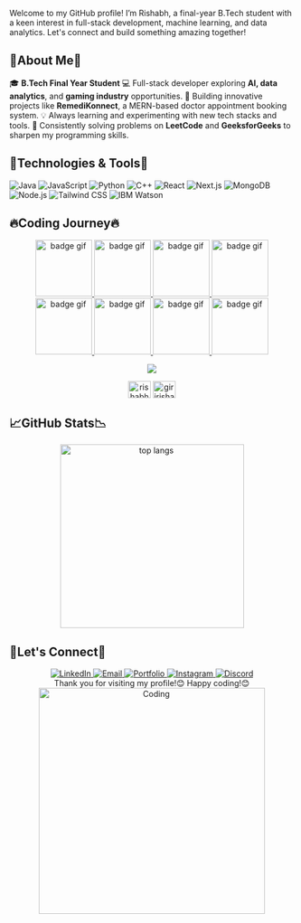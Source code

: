 <!--
**Rishabh7798/Rishabh7798** is a ✨ _special_ ✨ repository because its `README.md` (this file) appears on your GitHub profile.

Here are some ideas to get you started:

- 🔭 I’m currently working on ...
- 🌱 I’m currently learning ...
- 👯 I’m looking to collaborate on ...
- 🤔 I’m looking for help with ...
- 💬 Ask me about ...
- 📫 How to reach me: ...
- 😄 Pronouns: ...
- ⚡ Fun fact: ...
-->
Welcome to my GitHub profile! I’m Rishabh, a final-year B.Tech student with a keen interest in full-stack development, machine learning, and data analytics. Let's connect and build something amazing together! 

## 🌟About Me🌟
🎓 **B.Tech Final Year Student**
💻 Full-stack developer exploring **AI, data analytics**, and **gaming industry** opportunities.
🚀 Building innovative projects like **RemediKonnect**, a MERN-based doctor appointment booking system.
💡 Always learning and experimenting with new tech stacks and tools.
🎯 Consistently solving problems on **LeetCode** and **GeeksforGeeks** to sharpen my programming skills.

## 🚀Technologies & Tools🚀
![Java](https://img.shields.io/badge/-Java-007396?style=flat-square&logo=java&logoColor=white)
![JavaScript](https://img.shields.io/badge/-JavaScript-F7DF1E?style=flat-square&logo=javascript&logoColor=black)
![Python](https://img.shields.io/badge/-Python-3776AB?style=flat-square&logo=python&logoColor=white)
![C++](https://img.shields.io/badge/-C++-00599C?style=flat-square&logo=c%2B%2B&logoColor=white)
![React](https://img.shields.io/badge/-React-61DAFB?style=flat-square&logo=react&logoColor=black)
![Next.js](https://img.shields.io/badge/-Next.js-000000?style=flat-square&logo=nextdotjs&logoColor=white)
![MongoDB](https://img.shields.io/badge/-MongoDB-47A248?style=flat-square&logo=mongodb&logoColor=white)
![Node.js](https://img.shields.io/badge/-Node.js-339933?style=flat-square&logo=node.js&logoColor=white)
![Tailwind CSS](https://img.shields.io/badge/-Tailwind%20CSS-38B2AC?style=flat-square&logo=tailwind-css&logoColor=white)
![IBM Watson](https://img.shields.io/badge/-IBM%20Watson-052FAD?style=flat-square&logo=ibm&logoColor=white)

<!--
## Projects
- [RemediKonnect-Doctor Appointment Website](https://github.com/Rishabh7798/RemediKonnect-Full-Stack) 
- [PrimeWardrobe-ECommerce Website](https://github.com/Rishabh7798/PrimeWardrobe-Full-Stack)
-->

## 🔥Coding Journey🔥
<p align="center">
  <a href="https://leetcode.com/Rishabh7798/" target="_blank"><img src="https://leetcode.com/static/images/badges/2024/gif/2024-10.gif" alt="badge gif" cheight="100" width="100">
  <a href="https://leetcode.com/Rishabh7798/" target="_blank"><img src="https://leetcode.com/static/images/badges/2024/gif/2024-11.gif" alt="badge gif" cheight="100" width="100">
  <a href="https://leetcode.com/Rishabh7798/" target="_blank"><img src="https://leetcode.com/static/images/badges/2024/gif/2024-12.gif" alt="badge gif" cheight="100" width="100">
  <a href="https://leetcode.com/Rishabh7798/" target="_blank"><img src="https://assets.leetcode.com/static_assets/marketing/202501.gif" alt="badge gif" cheight="100" width="100">
  <a href="https://leetcode.com/Rishabh7798/" target="_blank"><img src="https://assets.leetcode.com/static_assets/others/Introduction_to_Pandas.gif" alt="badge gif" cheight="100" width="100">
  <a href="https://leetcode.com/Rishabh7798/" target="_blank"><img src="https://assets.leetcode.com/static_assets/marketing/2024-50.gif" alt="badge gif" height="100" width="100">
  <a href="https://leetcode.com/Rishabh7798/" target="_blank"><img src="https://assets.leetcode.com/static_assets/marketing/2025-50.gif" alt="badge gif" height="100" width="100">
  <a href="https://leetcode.com/Rishabh7798/" target="_blank"><img src="https://assets.leetcode.com/static_assets/marketing/2024-100-new.gif" alt="badge gif" height="100" width="100">
</p>
<p align="center">
    <img  align=top flex-grow=1 src="https://leetcard.jacoblin.cool/Rishabh7798?theme=dark&font=Nunito&ext=heatmap" />  
</p>

<p align="center">
<a href="https://www.leetcode.com/rishabh7798" target="blank"><img align="center" src="https://raw.githubusercontent.com/rahuldkjain/github-profile-readme-generator/master/src/images/icons/Social/leet-code.svg" alt="rishabh7798" height="30" width="40" /></a>
<a href="https://auth.geeksforgeeks.org/user/giririshabh98" target="blank"><img align="center" src="https://raw.githubusercontent.com/rahuldkjain/github-profile-readme-generator/master/src/images/icons/Social/geeks-for-geeks.svg" alt="giririshabh98" height="30" width="40" /></a>
</p>

## 📈GitHub Stats📉
<div align=center>
  <img width=325 align="center" src="https://github-readme-stats.vercel.app/api/top-langs/?username=Rishabh7798&hide=HTML&langs_count=8&layout=compact&theme=react&border_radius=10&size_weight=0.5&count_weight=0.5&exclude_repo=github-readme-stats" alt="top langs" />
</div>
  
## 🤝Let's Connect🤝
<div align="center">
  <a href="https://www.linkedin.com/in/rishabh-giri-7798r/" target="blank">
    <img src="https://img.shields.io/badge/LinkedIn-%230077B5.svg?style=for-the-badge&logo=linkedin&logoColor=white" alt="LinkedIn"/>
  </a>
  <a href="mailto:giririshabh98@gmail.com" target="_blank">
    <img src="https://img.shields.io/badge/Email-D14836?style=for-the-badge&logo=gmail&logoColor=white" alt="Email"/>
  </a>
  <a href="https://rishabh7798.github.io/Portfolio/" target="_blank">
    <img src="https://img.shields.io/badge/Portfolio-%23FF5722.svg?style=for-the-badge&logo=web&logoColor=white" alt="Portfolio"/>
  </a>
  <a href="https://www.instagram.com/rishabh.7798/" target="_blank">
    <img src="https://img.shields.io/badge/Instagram-%23E4405F.svg?style=for-the-badge&logo=instagram&logoColor=white" alt="Instagram"/>
  </a>
  <a href="https://discordapp.com/users/rishabh7798" target="_blank">
    <img src="https://img.shields.io/badge/Discord-%237289DA.svg?style=for-the-badge&logo=discord&logoColor=white" alt="Discord"/>
  </a>
</div>

<div align="center">
  Thank you for visiting my profile!😊 Happy coding!😊
</div>

<div align="center">
  <img alt="Coding" width="400" src="https://media2.giphy.com/media/v1.Y2lkPTc5MGI3NjExMW1uZGt5cnRwb2Y4YjZxZmxvcmF2MTJlbGgwNDh4ZnV0dnR5N3h6cyZlcD12MV9pbnRlcm5hbF9naWZfYnlfaWQmY3Q9Zw/f3iwJFOVOwuy7K6FFw/giphy.webp">
</div>





